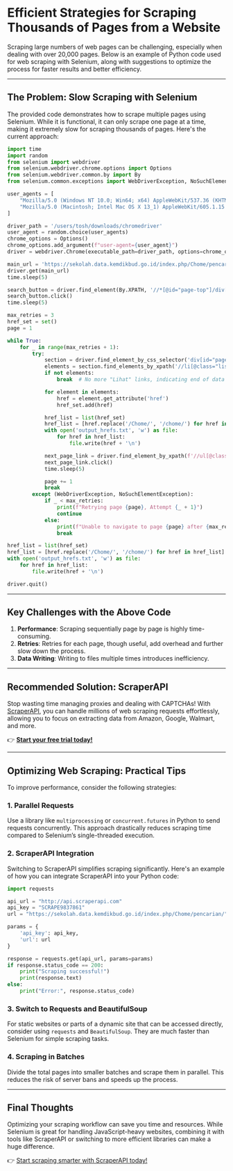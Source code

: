 
# Efficient Strategies for Scraping Thousands of Pages from a Website

Scraping large numbers of web pages can be challenging, especially when dealing with over 20,000 pages. Below is an example of Python code used for web scraping with Selenium, along with suggestions to optimize the process for faster results and better efficiency.

---

## The Problem: Slow Scraping with Selenium

The provided code demonstrates how to scrape multiple pages using Selenium. While it is functional, it can only scrape one page at a time, making it extremely slow for scraping thousands of pages. Here's the current approach:

```python
import time
import random
from selenium import webdriver
from selenium.webdriver.chrome.options import Options
from selenium.webdriver.common.by import By
from selenium.common.exceptions import WebDriverException, NoSuchElementException

user_agents = [
    "Mozilla/5.0 (Windows NT 10.0; Win64; x64) AppleWebKit/537.36 (KHTML, like Gecko) Chrome/109.0.0.0 Safari/537.36",
    "Mozilla/5.0 (Macintosh; Intel Mac OS X 13_1) AppleWebKit/605.1.15 (KHTML, like Gecko) Version/16.1 Safari/605.1.15"
]

driver_path = '/users/tosh/downloads/chromedriver'
user_agent = random.choice(user_agents)
chrome_options = Options()
chrome_options.add_argument(f"user-agent={user_agent}")
driver = webdriver.Chrome(executable_path=driver_path, options=chrome_options)

main_url = 'https://sekolah.data.kemdikbud.go.id/index.php/Chome/pencarian/'
driver.get(main_url)
time.sleep(5)

search_button = driver.find_element(By.XPATH, '//*[@id="page-top"]/div[1]/div/div[2]/div[2]/form/div/div/div[3]/div/button')
search_button.click()
time.sleep(5)

max_retries = 3
href_set = set()
page = 1

while True:
    for _ in range(max_retries + 1):
        try:
            section = driver.find_element_by_css_selector('div[id="pageload"]')
            elements = section.find_elements_by_xpath('//li[@class="list-group-item"]/a[contains(., "Lihat")]')
            if not elements:
                break  # No more "Lihat" links, indicating end of data

            for element in elements:
                href = element.get_attribute('href')
                href_set.add(href)

            href_list = list(href_set)
            href_list = [href.replace('/Chome/', '/chome/') for href in href_list]
            with open('output_hrefs.txt', 'w') as file:
                for href in href_list:
                    file.write(href + '\n')

            next_page_link = driver.find_element_by_xpath(f'//ul[@class="pagination pull-left"]/li/a[text()="{page + 1}"]')
            next_page_link.click()
            time.sleep(5)

            page += 1
            break
        except (WebDriverException, NoSuchElementException):
            if _ < max_retries:
                print(f"Retrying page {page}, Attempt {_ + 1}")
                continue
            else:
                print(f"Unable to navigate to page {page} after {max_retries} attempts")
                break

href_list = list(href_set)
href_list = [href.replace('/Chome/', '/chome/') for href in href_list]
with open('output_hrefs.txt', 'w') as file:
    for href in href_list:
        file.write(href + '\n')

driver.quit()
```

---

## Key Challenges with the Above Code

1. **Performance**: Scraping sequentially page by page is highly time-consuming.
2. **Retries**: Retries for each page, though useful, add overhead and further slow down the process.
3. **Data Writing**: Writing to files multiple times introduces inefficiency.

---

## Recommended Solution: ScraperAPI

Stop wasting time managing proxies and dealing with CAPTCHAs! With [ScraperAPI](https://bit.ly/Scraperapi), you can handle millions of web scraping requests effortlessly, allowing you to focus on extracting data from Amazon, Google, Walmart, and more.

👉 **[Start your free trial today!](https://bit.ly/Scraperapi)**

---

## Optimizing Web Scraping: Practical Tips

To improve performance, consider the following strategies:

### 1. Parallel Requests
Use a library like `multiprocessing` or `concurrent.futures` in Python to send requests concurrently. This approach drastically reduces scraping time compared to Selenium’s single-threaded execution.

### 2. ScraperAPI Integration
Switching to ScraperAPI simplifies scraping significantly. Here's an example of how you can integrate ScraperAPI into your Python code:

```python
import requests

api_url = "http://api.scraperapi.com"
api_key = "SCRAPE9837861"
url = "https://sekolah.data.kemdikbud.go.id/index.php/Chome/pencarian/"

params = {
    'api_key': api_key,
    'url': url
}

response = requests.get(api_url, params=params)
if response.status_code == 200:
    print("Scraping successful!")
    print(response.text)
else:
    print("Error:", response.status_code)
```

### 3. Switch to Requests and BeautifulSoup
For static websites or parts of a dynamic site that can be accessed directly, consider using `requests` and `BeautifulSoup`. They are much faster than Selenium for simple scraping tasks.

### 4. Scraping in Batches
Divide the total pages into smaller batches and scrape them in parallel. This reduces the risk of server bans and speeds up the process.

---

## Final Thoughts

Optimizing your scraping workflow can save you time and resources. While Selenium is great for handling JavaScript-heavy websites, combining it with tools like ScraperAPI or switching to more efficient libraries can make a huge difference.

👉 [Start scraping smarter with ScraperAPI today!](https://bit.ly/Scraperapi)
